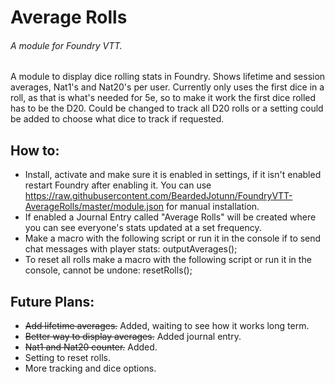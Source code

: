 # Average Rolls
###### A module for Foundry VTT.

A module to display dice rolling stats in Foundry. Shows lifetime and session averages, Nat1's and Nat20's per user. Currently only uses the first dice in a roll, as that is what's needed for 5e, so to make it work the first dice rolled has to be the D20. Could be changed to track all D20 rolls or a setting could be added to choose what dice to track if requested.

## How to:
 - Install, activate and make sure it is enabled in settings, if it isn't enabled restart Foundry after enabling it. You can use https://raw.githubusercontent.com/BeardedJotunn/FoundryVTT-AverageRolls/master/module.json for manual installation.
 - If enabled a Journal Entry called "Average Rolls" will be created where you can see everyone's stats updated at a set frequency.
 - Make a macro with the following script or run it in the console if to send chat messages with player stats: outputAverages();
 - To reset all rolls make a macro with the following script or run it in the console, cannot be undone: resetRolls();

## Future Plans:
 - ~~Add lifetime averages.~~ Added, waiting to see how it works long term.
 - ~~Better way to display averages.~~ Added journal entry.
 - ~~Nat1 and Nat20 counter.~~ Added.
 - Setting to reset rolls.
 - More tracking and dice options.
